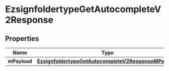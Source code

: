 
# EzsignfoldertypeGetAutocompleteV2Response

## Properties
| Name | Type | Description | Notes |
| ------------ | ------------- | ------------- | ------------- |
| **mPayload** | [**EzsignfoldertypeGetAutocompleteV2ResponseMPayload**](EzsignfoldertypeGetAutocompleteV2ResponseMPayload.md) |  |  |



